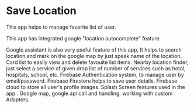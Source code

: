 # Save Location
 This app helps to manage favorite list of user. 
 
This app has integrated google "location autocomplete" feature.

Google assistant is also very useful feature of this app, It helps to search
  location and mark on the google map by just speak name of the location.
Card list to easily view and delete favouite list items.
Nearby location finder, just select a service of given drop list of number of services such as hotal, hospitals, school, etc.
Firebase Authentication system, to manage user by email/password.
Firebase Firestore helps to save user details. 
Firebase cloud to store all user's profile images. 
Splash Screen 
features used in the app . Google map, google api call and handling, working with custom Adapters.

